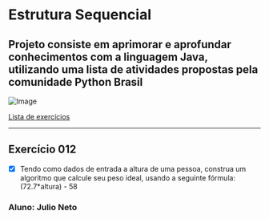 # Estrutura Sequencial

## Projeto consiste em aprimorar e aprofundar conhecimentos com a linguagem Java, utilizando uma lista de atividades propostas pela comunidade Python Brasil

![Image](https://wiki.python.org.br/pybr/img/pythonbrasil_logo.png)

[Lista de exercícios](https://wiki.python.org.br/EstruturaSequencial)

---

## Exercício 012

- [x] Tendo como dados de entrada a altura de uma pessoa, construa um algoritmo que calcule seu peso ideal, usando a seguinte fórmula: (72.7*altura) - 58

### Aluno: Julio Neto
